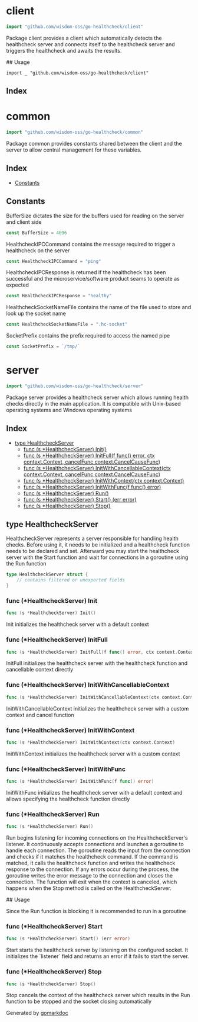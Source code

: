 <!-- Code generated by gomarkdoc. DO NOT EDIT -->

# client

```go
import "github.com/wisdom-oss/go-healthcheck/client"
```

Package client provides a client which automatically detects the healthcheck server and connects itself to the healthcheck server and triggers the healthcheck and awaits the results.

\#\# Usage

```
import _ "github.com/wisdom-oss/go-healthcheck/client"
```

## Index



# common

```go
import "github.com/wisdom-oss/go-healthcheck/common"
```

Package common provides constants shared between the client and the server to allow central management for these variables.

## Index

- [Constants](<#constants>)


## Constants

<a name="BufferSize"></a>BufferSize dictates the size for the buffers used for reading on the server and client side

```go
const BufferSize = 4096
```

<a name="HealthcheckIPCCommand"></a>HealthcheckIPCCommand contains the message required to trigger a healthcheck on the server

```go
const HealthcheckIPCCommand = "ping"
```

<a name="HealthcheckIPCResponse"></a>HealthcheckIPCResponse is returned if the healthcheck has been successful and the microservice/software product seams to operate as expected

```go
const HealthcheckIPCResponse = "healthy"
```

<a name="HealthcheckSocketNameFile"></a>HealthcheckSocketNameFile contains the name of the file used to store and look up the socket name

```go
const HealthcheckSocketNameFile = ".hc-socket"
```

<a name="SocketPrefix"></a>SocketPrefix contains the prefix required to access the named pipe

```go
const SocketPrefix = `/tmp/`
```

# server

```go
import "github.com/wisdom-oss/go-healthcheck/server"
```

Package server provides a healthcheck server which allows running health checks directly in the main application. It is compatible with Unix\-based operating systems and Windows operating systems

## Index

- [type HealthcheckServer](<#HealthcheckServer>)
  - [func \(s \*HealthcheckServer\) Init\(\)](<#HealthcheckServer.Init>)
  - [func \(s \*HealthcheckServer\) InitFull\(f func\(\) error, ctx context.Context, cancelFunc context.CancelCauseFunc\)](<#HealthcheckServer.InitFull>)
  - [func \(s \*HealthcheckServer\) InitWithCancellableContext\(ctx context.Context, cancelFunc context.CancelCauseFunc\)](<#HealthcheckServer.InitWithCancellableContext>)
  - [func \(s \*HealthcheckServer\) InitWithContext\(ctx context.Context\)](<#HealthcheckServer.InitWithContext>)
  - [func \(s \*HealthcheckServer\) InitWithFunc\(f func\(\) error\)](<#HealthcheckServer.InitWithFunc>)
  - [func \(s \*HealthcheckServer\) Run\(\)](<#HealthcheckServer.Run>)
  - [func \(s \*HealthcheckServer\) Start\(\) \(err error\)](<#HealthcheckServer.Start>)
  - [func \(s \*HealthcheckServer\) Stop\(\)](<#HealthcheckServer.Stop>)


<a name="HealthcheckServer"></a>
## type HealthcheckServer

HealthcheckServer represents a server responsible for handling health checks. Before using it, it needs to be initialized and a healthcheck function needs to be declared and set. Afterward you may start the healthcheck server with the Start function and wait for connections in a goroutine using the Run function

```go
type HealthcheckServer struct {
    // contains filtered or unexported fields
}
```

<a name="HealthcheckServer.Init"></a>
### func \(\*HealthcheckServer\) Init

```go
func (s *HealthcheckServer) Init()
```

Init initializes the healthcheck server with a default context

<a name="HealthcheckServer.InitFull"></a>
### func \(\*HealthcheckServer\) InitFull

```go
func (s *HealthcheckServer) InitFull(f func() error, ctx context.Context, cancelFunc context.CancelCauseFunc)
```

InitFull initializes the healthcheck server with the healthcheck function and cancellable context directly

<a name="HealthcheckServer.InitWithCancellableContext"></a>
### func \(\*HealthcheckServer\) InitWithCancellableContext

```go
func (s *HealthcheckServer) InitWithCancellableContext(ctx context.Context, cancelFunc context.CancelCauseFunc)
```

InitWithCancellableContext initializes the healthcheck server with a custom context and cancel function

<a name="HealthcheckServer.InitWithContext"></a>
### func \(\*HealthcheckServer\) InitWithContext

```go
func (s *HealthcheckServer) InitWithContext(ctx context.Context)
```

InitWithContext initializes the healthcheck server with a custom context

<a name="HealthcheckServer.InitWithFunc"></a>
### func \(\*HealthcheckServer\) InitWithFunc

```go
func (s *HealthcheckServer) InitWithFunc(f func() error)
```

InitWithFunc initializes the healthcheck server with a default context and allows specifying the healthcheck function directly

<a name="HealthcheckServer.Run"></a>
### func \(\*HealthcheckServer\) Run

```go
func (s *HealthcheckServer) Run()
```

Run begins listening for incoming connections on the HealthcheckServer's listener. It continuously accepts connections and launches a goroutine to handle each connection. The goroutine reads the input from the connection and checks if it matches the healthcheck command. If the command is matched, it calls the healthcheck function and writes the healthcheck response to the connection. If any errors occur during the process, the goroutine writes the error message to the connection and closes the connection. The function will exit when the context is canceled, which happens when the Stop method is called on the HealthcheckServer.

\#\# Usage

Since the Run function is blocking it is recommended to run in a goroutine

<a name="HealthcheckServer.Start"></a>
### func \(\*HealthcheckServer\) Start

```go
func (s *HealthcheckServer) Start() (err error)
```

Start starts the healthcheck server by listening on the configured socket. It initializes the \`listener\` field and returns an error if it fails to start the server.

<a name="HealthcheckServer.Stop"></a>
### func \(\*HealthcheckServer\) Stop

```go
func (s *HealthcheckServer) Stop()
```

Stop cancels the context of the healthcheck server which results in the Run function to be stopped and the socket closing automatically

Generated by [gomarkdoc](<https://github.com/princjef/gomarkdoc>)

